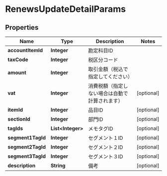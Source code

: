 

# RenewsUpdateDetailParams

## Properties

Name | Type | Description | Notes
------------ | ------------- | ------------- | -------------
**accountItemId** | **Integer** | 勘定科目ID | 
**taxCode** | **Integer** | 税区分コード | 
**amount** | **Integer** | 取引金額（税込で指定してください） | 
**vat** | **Integer** | 消費税額（指定しない場合は自動で計算されます） |  [optional]
**itemId** | **Integer** | 品目ID |  [optional]
**sectionId** | **Integer** | 部門ID |  [optional]
**tagIds** | **List&lt;Integer&gt;** | メモタグID |  [optional]
**segment1TagId** | **Integer** | セグメント１ID |  [optional]
**segment2TagId** | **Integer** | セグメント２ID |  [optional]
**segment3TagId** | **Integer** | セグメント３ID |  [optional]
**description** | **String** | 備考 |  [optional]



